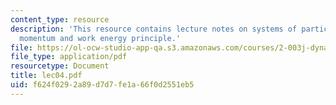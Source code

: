 ```yaml
---
content_type: resource
description: 'This resource contains lecture notes on systems of particles: angular
  momentum and work energy principle.'
file: https://ol-ocw-studio-app-qa.s3.amazonaws.com/courses/2-003j-dynamics-and-control-i-spring-2007/f624f0292a89d7d7fe1a66f0d2551eb5_lec04.pdf
file_type: application/pdf
resourcetype: Document
title: lec04.pdf
uid: f624f029-2a89-d7d7-fe1a-66f0d2551eb5
---
```

